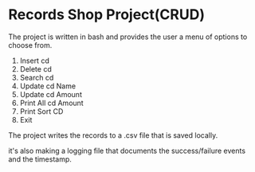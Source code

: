 # Records Shop Project(CRUD)
The project is written in bash and provides the user a menu of options to choose from.

1. Insert cd
2. Delete cd
3. Search cd
4. Update cd Name
5. Update cd Amount
6. Print All cd Amount
7. Print Sort CD
8. Exit

The project writes the records to a .csv file that is saved locally.

it's also making a logging file that documents the success/failure events and the timestamp.

